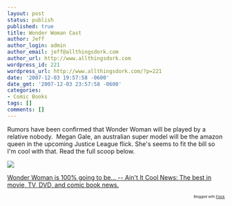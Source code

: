 ```yaml
---
layout: post
status: publish
published: true
title: Wonder Woman Cast
author: Jeff
author_login: admin
author_email: jeff@allthingsdork.com
author_url: http://www.allthingsdork.com
wordpress_id: 221
wordpress_url: http://www.allthingsdork.com/?p=221
date: '2007-12-03 19:57:58 -0600'
date_gmt: '2007-12-03 23:57:58 -0600'
categories:
- Comic Books
tags: []
comments: []
---
```

<p>Rumors have been confirmed that Wonder Woman will be played by a relative nobody.&nbsp; Megan Gale, an australian super model will be the amazon queen in the upcoming Justice League flick. She's seems to fit the bill so I'm cool with that. Read the full scoop below.</p>
<p><img src="http://www.allthingsdork.com/images/wonderwoman.jpg" align="middle" /></p>
<p><a href="http://www.aintitcool.com/node/34935">Wonder Woman is 100% going to be... -- Ain't It Cool News: The best in movie, TV, DVD, and comic book news.</a>
<p style="text-align: right; font-size: 8px">Blogged with <a href="http://www.flock.com/blogged-with-flock" title="Flock" target="_new">Flock</a></p></p>
